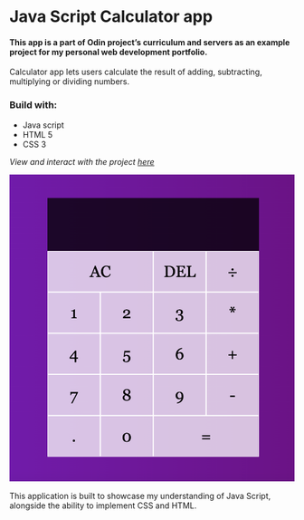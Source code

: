 # Java Script Calculator app

#### This app is a part of Odin project’s curriculum and servers as an example project for my personal web development portfolio. 

Calculator app lets users calculate the result of adding, subtracting, multiplying or dividing numbers. 

### Build with:

- Java script
- HTML 5
- CSS 3


*View and interact with the project [here](https://maarbay.github.io/calculator-app/)*

![Image](calculator.png)

This application is built to showcase my understanding of Java Script, alongside the ability to implement CSS and HTML. 
